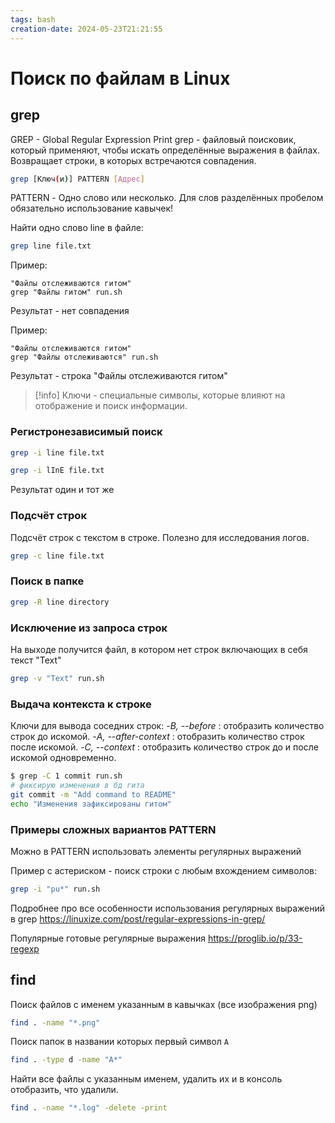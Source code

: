 ```yaml
---
tags: bash
creation-date: 2024-05-23T21:21:55
---
```

# Поиск по файлам в Linux
## grep
GREP - Global Regular Expression Print
grep - файловый поисковик, который применяют, чтобы искать определённые выражения в файлах. Возвращает строки, в которых встречаются совпадения. 

```bash
grep [Ключ(и)] PATTERN [Адрес]
```

PATTERN - Одно слово или несколько. Для слов разделённых пробелом обязательно использование кавычек!

Найти одно слово line в файле:
```bash
grep line file.txt
```

Пример:
```
"Файлы отслеживаются гитом"
grep "Файлы гитом" run.sh
```
Результат - нет совпадения

Пример:
```
"Файлы отслеживаются гитом"
grep "Файлы отслеживаются" run.sh
```
Результат - строка "Файлы отслеживаются гитом"

> [!info] Ключи - специальные символы, которые влияют на отображение и поиск информации.

### Регистронезависимый поиск
```bash
grep -i line file.txt
```

```bash
grep -i lInE file.txt
```
Результат один и тот же

### Подсчёт строк
Подсчёт строк с текстом в строке. Полезно для исследования логов.
```bash
grep -c line file.txt
```

### Поиск в папке 

```bash
grep -R line directory
```

### Исключение из запроса строк
На выходе получится файл, в котором нет строк включающих в себя текст "Text"
```bash
grep -v "Text" run.sh 
```

### Выдача контекста к строке
Ключи для вывода соседних строк:
*-B, --before* : отобразить количество строк до искомой.
*-A, --after-context* : отобразить количество строк после искомой.
*-C, --context* : отобразить количество строк до и после искомой одновременно.
```bash
$ grep -C 1 commit run.sh
# фиксирую изменения в бд гита
git commit -m "Add command to README"
echo "Изменения зафиксированы гитом"
```

### Примеры сложных вариантов PATTERN
Можно в PATTERN использовать элементы регулярных выражений

Пример с астериском - поиск строки с любым вхождением символов:
```bash
grep -i "pu*" run.sh
```
Подробнее про все особенности использования регулярных выражений в grep https://linuxize.com/post/regular-expressions-in-grep/

Популярные готовые регулярные выражения
https://proglib.io/p/33-regexp



## find

Поиск файлов с именем указанным в кавычках (все изображения png)
```bash
find . -name "*.png"
```

Поиск папок в названии которых первый символ `A`
```bash
find . -type d -name "A*"
```

Найти все файлы с указанным именем, удалить их и в консоль отобразить, что удалили.
```bash
find . -name "*.log" -delete -print
```

